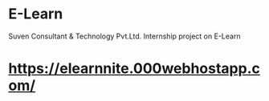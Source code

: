 # E-Learn
Suven Consultant & Technology Pvt.Ltd. Internship project on E-Learn
# https://elearnnite.000webhostapp.com/
